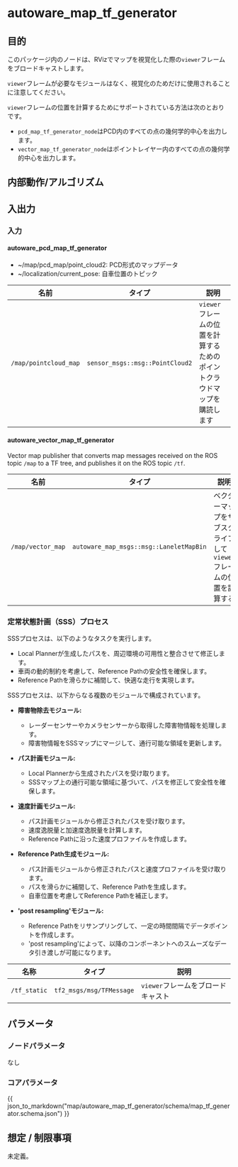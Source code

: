 # autoware_map_tf_generator

## 目的

このパッケージ内のノードは、RVizでマップを視覚化した際の`viewer`フレームをブロードキャストします。

`viewer`フレームが必要なモジュールはなく、視覚化のためだけに使用されることに注意してください。

`viewer`フレームの位置を計算するためにサポートされている方法は次のとおりです。

- `pcd_map_tf_generator_node`はPCD内のすべての点の幾何学的中心を出力します。
- `vector_map_tf_generator_node`はポイントレイヤー内のすべての点の幾何学的中心を出力します。

## 内部動作/アルゴリズム

## 入出力

### 入力

#### autoware_pcd_map_tf_generator
- ~/map/pcd_map/point_cloud2: PCD形式のマップデータ
- ~/localization/current_pose: 自車位置のトピック

| 名前                  | タイプ                                          | 説明                                                                   |
| --------------------- | ------------------------------------------------ | ------------------------------------------------------------------------ |
| `/map/pointcloud_map` | `sensor_msgs::msg::PointCloud2` | `viewer` フレームの位置を計算するためのポイントクラウドマップを購読します |

#### autoware_vector_map_tf_generator

Vector map publisher that converts map messages received on the ROS topic `/map` to a TF tree, and publishes it on the ROS topic `/tf`.

| 名前                | タイプ                                       | 説明                                                   |
| ------------------- | -------------------------------------------- | ------------------------------------------------------------- |
| `/map/vector_map`   | `autoware_map_msgs::msg::LaneletMapBin`   | ベクターマップをサブスクライブして `viewer` フレームの位置を計算する |

### 定常状態計画（SSS）プロセス

SSSプロセスは、以下のようなタスクを実行します。

- Local Plannerが生成したパスを、周辺環境の可用性と整合させて修正します。
- 車両の動的制約を考慮して、Reference Pathの安全性を確保します。
- Reference Pathを滑らかに補間して、快適な走行を実現します。

SSSプロセスは、以下からなる複数のモジュールで構成されています。

- **障害物除去モジュール:**
  - レーダーセンサーやカメラセンサーから取得した障害物情報を処理します。
  - 障害物情報をSSSマップにマージして、通行可能な領域を更新します。

- **パス計画モジュール:**
  - Local Plannerから生成されたパスを受け取ります。
  - SSSマップ上の通行可能な領域に基づいて、パスを修正して安全性を確保します。

- **速度計画モジュール:**
  - パス計画モジュールから修正されたパスを受け取ります。
  - 速度逸脱量と加速度逸脱量を計算します。
  - Reference Pathに沿った速度プロファイルを作成します。

- **Reference Path生成モジュール:**
  - パス計画モジュールから修正されたパスと速度プロファイルを受け取ります。
  - パスを滑らかに補間して、Reference Pathを生成します。
  - 自車位置を考慮してReference Pathを補正します。

- **'post resampling'モジュール:**
  - Reference Pathをリサンプリングして、一定の時間間隔でデータポイントを作成します。
  - 'post resampling'によって、以降のコンポーネントへのスムーズなデータ引き渡しが可能になります。

| 名称         | タイプ                     | 説明               |
| ------------ | ------------------------ | ------------------------- |
| `/tf_static` | `tf2_msgs/msg/TFMessage` | `viewer`フレームをブロードキャスト |

## パラメータ

### ノードパラメータ

なし

### コアパラメータ

{{ json_to_markdown("map/autoware_map_tf_generator/schema/map_tf_generator.schema.json") }}

## 想定 / 制限事項

未定義。


